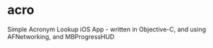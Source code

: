# acro
Simple Acronym Lookup iOS App - written in Objective-C, and using AFNetworking, and MBProgressHUD
